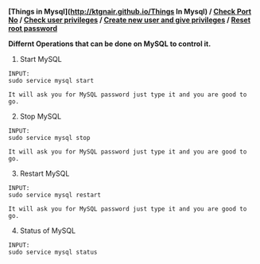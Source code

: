 **[Things in Mysql](http://ktgnair.github.io/Things In Mysql) / [Check Port No](http://ktgnair.github.io/ThingsInMySQL1) / [Check user privileges](http://ktgnair.github.io/ThingsInMySQL2) / [Create new user and give privileges](http://ktgnair.github.io/ThingsInMySQL3) / [Reset root password](http://ktgnair.github.io/ThingsInMySQL5)**  

**Differnt Operations that can be done on MySQL to control it.**  


1. Start MySQL  
```  
INPUT:  
sudo service mysql start  

It will ask you for MySQL password just type it and you are good to go.  
```  

2. Stop MySQL  
```  
INPUT:  
sudo service mysql stop    

It will ask you for MySQL password just type it and you are good to go.  
```  

3. Restart MySQL  
```  
INPUT:  
sudo service mysql restart  

It will ask you for MySQL password just type it and you are good to go.  
```  

4. Status of MySQL  
```  
INPUT:  
sudo service mysql status    
```  
